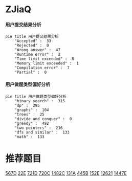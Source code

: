 # ZJiaQ

<!-- tabs:start -->



#### **用户提交结果分析**

```mermaid
pie title 用户提交结果分析
    "Accepted" :  33
    "Rejected" :  0
    "Wrong answer" :  47
    "Runtime error" :  2
    "Time limit exceeded" :  8
    "Memory limit exceeded" :  1
    "Compilation error" :  7
    "Partial" :  0
```

#### **用户做题类型偏好分析**

```mermaid
pie title 用户做题类型偏好分析
    "binary search" :  315
    "dp" :  295
    "graphs" :  104
    "trees" :  25
    "divide and conquer" :  0
    "greedy" :  492
    "two pointers" :  216
    "dfs and similar" :  133
    "math" :  133
```



<!-- tabs:end -->
# 推荐题目
[567D](https://codeforces.com/contest/567/problem/D)
[22E](https://codeforces.com/contest/22/problem/E)
[721D](https://codeforces.com/contest/721/problem/D)
[720C](https://codeforces.com/contest/720/problem/C)
[1482C](https://codeforces.com/contest/1482/problem/C)
[131A](https://codeforces.com/contest/131/problem/A)
[445B](https://codeforces.com/contest/445/problem/B)
[152E](https://codeforces.com/contest/152/problem/E)
[12621](https://codeforces.com/contest/1262/problem/1)
[1447E](https://codeforces.com/contest/1447/problem/E)

